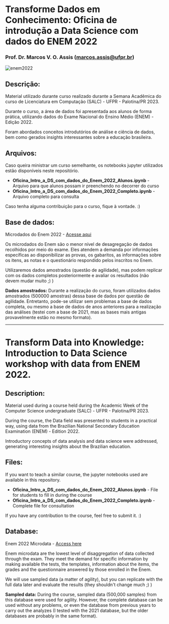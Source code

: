 # Transforme Dados em Conhecimento: Oficina de introdução a Data Science com dados do ENEM 2022

### Prof. Dr. Marcos V. O. Assis (marcos.assis@ufpr.br)

![enem2022](https://crportal.com.br/wp-content/uploads/2022/10/ENEEE.jpg)

## Descrição:

Material utilizado durante curso realizado durante a Semana Acadêmica do curso de Licenciatura em Computação (SALC) - UFPR - Palotina/PR 2023.

Durante o curso, a área de dados foi apresentada aos alunos de forma prática, utilizando dados do Exame Nacional do Ensino Médio (ENEM) - Edição 2022. 

Foram abordados conceitos introdutórios de análise e ciência de dados, bem como gerados insights interessantes sobre a educação brasileira. 

## Arquivos:

Caso queira ministrar um curso semelhante, os notebooks jupyter utilizados estão disponíveis neste repositório. 

* **Oficina_Intro_a_DS_com_dados_do_Enem_2022_Alunos.ipynb** - Arquivo para que alunos possam ir preenchendo no decorrer do curso
* **Oficina_Intro_a_DS_com_dados_do_Enem_2022_Completo.ipynb** - Arquivo completo para consulta

Caso tenha alguma contribuição para o curso, fique à vontade. :)

## Base de dados:

Microdados do Enem 2022 - [Acesse aqui](https://www.gov.br/inep/pt-br/acesso-a-informacao/dados-abertos/microdados/enem)

Os microdados do Enem são o menor nível de desagregação de dados recolhidos por meio do exame. Eles atendem a demanda por informações específicas ao disponibilizar as provas, os gabaritos, as informações sobre os itens, as notas e o questionário respondido pelos inscritos no Enem.

Utilizaremos dados amostrados (questão de agilidade), mas podem replicar com os dados completos posteriormente e avaliar os resultados (não devem mudar muito ;) )

**Dados amostrados:** Durante a realização do curso, foram utilizados dados amostrados (500000 amostras) dessa base de dados por questão de agilidade. Entretanto, pode-se utilizar sem problemas a base de dados completa, ou mesmo a base de dados de anos anteriores para a realização das análises (testei com a base de 2021, mas as bases mais antigas provavelmente estão no mesmo formato).

--------------------------------------------------------------------------------
# Transform Data into Knowledge: Introduction to Data Science workshop with data from ENEM 2022.

## Description:

Material used during a course held during the Academic Week of the Computer Science undergraduate (SALC) - UFPR - Palotina/PR 2023.

During the course, the Data field was presented to students in a practical way, using data from the Brazilian National Secondary Education Examination (ENEM) - Edition 2022.

Introductory concepts of data analysis and data science were addressed, generating interesting insights about the Brazilian education.

## Files:

If you want to teach a similar course, the jupyter notebooks used are available in this repository.

* **Oficina_Intro_a_DS_com_dados_do_Enem_2022_Alunos.ipynb** - File for students to fill in during the course
* **Oficina_Intro_a_DS_com_dados_do_Enem_2022_Completo.ipynb** - Complete file for consultation

If you have any contribution to the course, feel free to submit it. :)

## Database:

Enem 2022 Microdata - [Access here](https://www.gov.br/inep/pt-br/acesso-a-informacao/dados-abertos/microdados/enem)

Enem microdata are the lowest level of disaggregation of data collected through the exam. They meet the demand for specific information by making available the tests, the templates, information about the items, the grades and the questionnaire answered by those enrolled in the Enem.

We will use sampled data (a matter of agility), but you can replicate with the full data later and evaluate the results (they shouldn't change much ;) )

**Sampled data:** During the course, sampled data (500,000 samples) from this database were used for agility. However, the complete database can be used without any problems, or even the database from previous years to carry out the analyzes (I tested with the 2021 database, but the older databases are probably in the same format).
